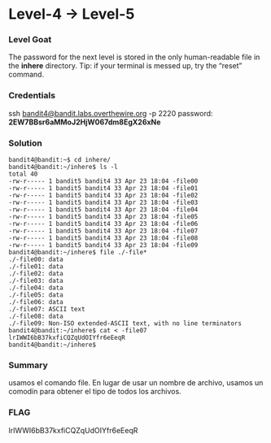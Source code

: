 # Level-4 -> Level-5

### Level Goat
The password for the next level is stored in the only human-readable file in the **inhere** directory. Tip: if your terminal is messed up, try the “reset” command.
### Credentials
ssh bandit4@bandit.labs.overthewire.org -p 2220
password: **2EW7BBsr6aMMoJ2HjW067dm8EgX26xNe**
### Solution
```shell
bandit4@bandit:~$ cd inhere/
bandit4@bandit:~/inhere$ ls -l
total 40
-rw-r----- 1 bandit5 bandit4 33 Apr 23 18:04 -file00
-rw-r----- 1 bandit5 bandit4 33 Apr 23 18:04 -file01
-rw-r----- 1 bandit5 bandit4 33 Apr 23 18:04 -file02
-rw-r----- 1 bandit5 bandit4 33 Apr 23 18:04 -file03
-rw-r----- 1 bandit5 bandit4 33 Apr 23 18:04 -file04
-rw-r----- 1 bandit5 bandit4 33 Apr 23 18:04 -file05
-rw-r----- 1 bandit5 bandit4 33 Apr 23 18:04 -file06
-rw-r----- 1 bandit5 bandit4 33 Apr 23 18:04 -file07
-rw-r----- 1 bandit5 bandit4 33 Apr 23 18:04 -file08
-rw-r----- 1 bandit5 bandit4 33 Apr 23 18:04 -file09
bandit4@bandit:~/inhere$ file ./-file*
./-file00: data
./-file01: data
./-file02: data
./-file03: data
./-file04: data
./-file05: data
./-file06: data
./-file07: ASCII text
./-file08: data
./-file09: Non-ISO extended-ASCII text, with no line terminators
bandit4@bandit:~/inhere$ cat < -file07
lrIWWI6bB37kxfiCQZqUdOIYfr6eEeqR
bandit4@bandit:~/inhere$ 

```
### Summary
usamos el comando file.
En lugar de usar un nombre de archivo, usamos un comodín para obtener el tipo de todos los archivos.
### FLAG
lrIWWI6bB37kxfiCQZqUdOIYfr6eEeqR 